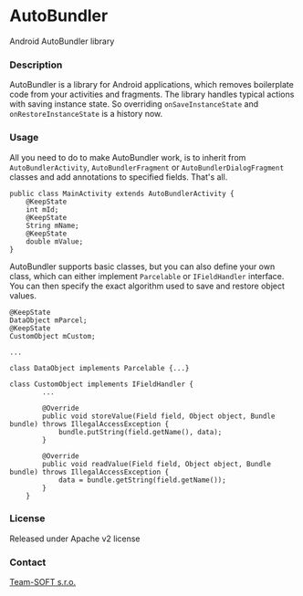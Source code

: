 # AutoBundler
Android AutoBundler library

### Description
AutoBundler is a library for Android applications, which removes boilerplate code from your
activities and fragments. The library handles typical actions with saving instance state.
So overriding `onSaveInstanceState` and `onRestoreInstanceState` is a history now.

### Usage
All you need to do to make AutoBundler work, is to inherit from `AutoBundlerActivity`, 
`AutoBundlerFragment` or `AutoBundlerDialogFragment` classes and add annotations to specified fields.
That's all.

    public class MainActivity extends AutoBundlerActivity {
        @KeepState
        int mId;
        @KeepState
        String mName;
        @KeepState
        double mValue;
    }
    
    
AutoBundler supports basic classes, but you can also define your own class, which can either
implement `Parcelable` or `IFieldHandler` interface. You can then specify the exact algorithm
used to save and restore object values.
 
    @KeepState
    DataObject mParcel;
    @KeepState
    CustomObject mCustom;
    
    ...
    
    class DataObject implements Parcelable {...}
    
    class CustomObject implements IFieldHandler {
            ...
            
            @Override
            public void storeValue(Field field, Object object, Bundle bundle) throws IllegalAccessException {
                bundle.putString(field.getName(), data);
            }
    
            @Override
            public void readValue(Field field, Object object, Bundle bundle) throws IllegalAccessException {
                data = bundle.getString(field.getName());
            }
        }

### License
Released under Apache v2 license

### Contact
[Team-SOFT s.r.o.](https://teamsoft.sk)